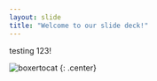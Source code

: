 ```yaml
---
layout: slide
title: "Welcome to our slide deck!"
---
```


testing 123!

![boxertocat](https://octodex.github.com/images/boxertocat_octodex.jpg)
{: .center}
